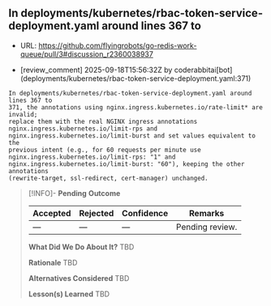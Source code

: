 ## In deployments/kubernetes/rbac-token-service-deployment.yaml around lines 367 to

- URL: https://github.com/flyingrobots/go-redis-work-queue/pull/3#discussion_r2360038937

- [review_comment] 2025-09-18T15:56:32Z by coderabbitai[bot] (deployments/kubernetes/rbac-token-service-deployment.yaml:371)

```text
In deployments/kubernetes/rbac-token-service-deployment.yaml around lines 367 to
371, the annotations using nginx.ingress.kubernetes.io/rate-limit* are invalid;
replace them with the real NGINX ingress annotations
nginx.ingress.kubernetes.io/limit-rps and
nginx.ingress.kubernetes.io/limit-burst and set values equivalent to the
previous intent (e.g., for 60 requests per minute use
nginx.ingress.kubernetes.io/limit-rps: "1" and
nginx.ingress.kubernetes.io/limit-burst: "60"), keeping the other annotations
(rewrite-target, ssl-redirect, cert-manager) unchanged.
```

> [!INFO]- **Pending**
> **Outcome**
> 
> | Accepted | Rejected | Confidence | Remarks |
> |----------|----------|------------|---------|
> | — | — | — | Pending review. |
>
> **What Did We Do About It?**
> TBD
>
> **Rationale**
> TBD
>
> **Alternatives Considered**
> TBD
>
> **Lesson(s) Learned**
> TBD
